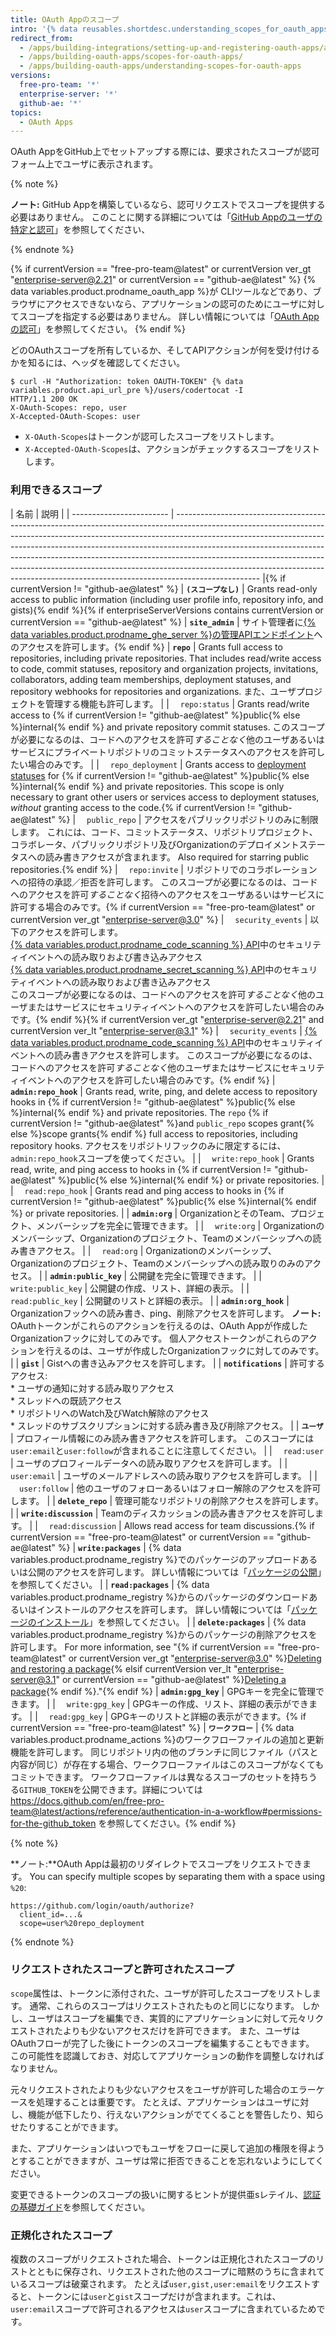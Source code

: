 ```yaml
---
title: OAuth Appのスコープ
intro: '{% data reusables.shortdesc.understanding_scopes_for_oauth_apps %}'
redirect_from:
  - /apps/building-integrations/setting-up-and-registering-oauth-apps/about-scopes-for-oauth-apps/
  - /apps/building-oauth-apps/scopes-for-oauth-apps/
  - /apps/building-oauth-apps/understanding-scopes-for-oauth-apps
versions:
  free-pro-team: '*'
  enterprise-server: '*'
  github-ae: '*'
topics:
  - OAuth Apps
---
```


OAuth AppをGitHub上でセットアップする際には、要求されたスコープが認可フォーム上でユーザに表示されます。

{% note %}

**ノート:** GitHub Appを構築しているなら、認可リクエストでスコープを提供する必要はありません。 このことに関する詳細については「[GitHub Appのユーザの特定と認可](/apps/building-github-apps/identifying-and-authorizing-users-for-github-apps/)」を参照してください、

{% endnote %}

{% if currentVersion == "free-pro-team@latest" or currentVersion ver_gt "enterprise-server@2.21" or currentVersion == "github-ae@latest" %}
{% data variables.product.prodname_oauth_app %}が
CLIツールなどであり、ブラウザにアクセスできないなら、アプリケーションの認可のためにユーザに対してスコープを指定する必要はありません。 詳しい情報については「[OAuth Appの認可](/developers/apps/authorizing-oauth-apps#device-flow)」を参照してください。
{% endif %}

どのOAuthスコープを所有しているか、そしてAPIアクションが何を受け付けるかを知るには、ヘッダを確認してください。

```shell
$ curl -H "Authorization: token OAUTH-TOKEN" {% data variables.product.api_url_pre %}/users/codertocat -I
HTTP/1.1 200 OK
X-OAuth-Scopes: repo, user
X-Accepted-OAuth-Scopes: user
```

* `X-OAuth-Scopes`はトークンが認可したスコープをリストします。
* `X-Accepted-OAuth-Scopes`は、アクションがチェックするスコープをリストします。

### 利用できるスコープ

| 名前                       | 説明                                                                                                                                                                                                                                                                                                                                                                                                                                                                                                        |
| ------------------------ | --------------------------------------------------------------------------------------------------------------------------------------------------------------------------------------------------------------------------------------------------------------------------------------------------------------------------------------------------------------------------------------------------------------------------------------------------------------------------------------------------------- |{% if currentVersion != "github-ae@latest" %}
| **`(スコープなし)`**           | Grants read-only access to public information (including user profile info, repository info, and gists){% endif %}{% if enterpriseServerVersions contains currentVersion or currentVersion == "github-ae@latest" %}
| **`site_admin`**         | サイト管理者に[{% data variables.product.prodname_ghe_server %}の管理APIエンドポイント](/rest/reference/enterprise-admin)へのアクセスを許可します。{% endif %}
| **`repo`**               | Grants full access to repositories, including private repositories. That includes read/write access to code, commit statuses, repository and organization projects, invitations, collaborators, adding team memberships, deployment statuses, and repository webhooks for repositories and organizations. また、ユーザプロジェクトを管理する機能も許可します。                                                                                                                                                                      |
| &emsp;`repo:status`      | Grants read/write access to {% if currentVersion != "github-ae@latest" %}public{% else %}internal{% endif %} and private repository commit statuses. このスコープが必要になるのは、コードへのアクセスを許可*することなく*他のユーザあるいはサービスにプライベートリポジトリのコミットステータスへのアクセスを許可したい場合のみです。                                                                                                                                                                                                                                                            |
| &emsp;`repo_deployment`  | Grants access to [deployment statuses](/rest/reference/repos#deployments) for {% if currentVersion != "github-ae@latest" %}public{% else %}internal{% endif %} and private repositories. This scope is only necessary to grant other users or services access to deployment statuses, *without* granting access to the code.{% if currentVersion != "github-ae@latest" %}
| &emsp;`public_repo`      | アクセスをパブリックリポジトリのみに制限します。 これには、コード、コミットステータス、リポジトリプロジェクト、コラボレータ、パブリックリポジトリ及びOrganizationのデプロイメントステータスへの読み書きアクセスが含まれます。 Also required for starring public repositories.{% endif %}
| &emsp;`repo:invite`      | リポジトリでのコラボレーションへの招待の承認／拒否を許可します。 このスコープが必要になるのは、コードへのアクセスを許可*することなく*招待へのアクセスをユーザあるいはサービスに許可する場合のみです。{% if currentVersion == "free-pro-team@latest" or currentVersion ver_gt "enterprise-server@3.0" %}
| &emsp;`security_events`  | 以下のアクセスを許可します。<br/>[{% data variables.product.prodname_code_scanning %} API](/rest/reference/code-scanning)中のセキュリティイベントへの読み取りおよび書き込みアクセス<br/> [{% data variables.product.prodname_secret_scanning %} API](/rest/reference/secret-scanning)中のセキュリティイベントへの読み取りおよび書き込みアクセス<br/> このスコープが必要になるのは、コードへのアクセスを許可*することなく*他のユーザまたはサービスにセキュリティイベントへのアクセスを許可したい場合のみです。{% endif %}{% if currentVersion ver_gt "enterprise-server@2.21" and currentVersion ver_lt "enterprise-server@3.1" %}
| &emsp;`security_events`  | [{% data variables.product.prodname_code_scanning %} API](/rest/reference/code-scanning)中のセキュリティイベントへの読み書きアクセスを許可します。 このスコープが必要になるのは、コードへのアクセスを許可*することなく*他のユーザまたはサービスにセキュリティイベントへのアクセスを許可したい場合のみです。{% endif %}
| **`admin:repo_hook`**    | Grants read, write, ping, and delete access to repository hooks in {% if currentVersion != "github-ae@latest" %}public{% else %}internal{% endif %} and private repositories. The `repo` {% if currentVersion != "github-ae@latest" %}and `public_repo` scopes grant{% else %}scope grants{% endif %} full access to repositories, including repository hooks. アクセスをリポジトリフックのみに限定するには、`admin:repo_hook`スコープを使ってください。                                                                                      |
| &emsp;`write:repo_hook`  | Grants read, write, and ping access to hooks in {% if currentVersion != "github-ae@latest" %}public{% else %}internal{% endif %} or private repositories.                                                                                                                                                                                                                                                                                                                                                 |
| &emsp;`read:repo_hook`   | Grants read and ping access to hooks in {% if currentVersion != "github-ae@latest" %}public{% else %}internal{% endif %} or private repositories.                                                                                                                                                                                                                                                                                                                                                         |
| **`admin:org`**          | OrganizationとそのTeam、プロジェクト、メンバーシップを完全に管理できます。                                                                                                                                                                                                                                                                                                                                                                                                                                                             |
| &emsp;`write:org`        | Organizationのメンバーシップ、Organizationのプロジェクト、Teamのメンバーシップへの読み書きアクセス。                                                                                                                                                                                                                                                                                                                                                                                                                                          |
| &emsp;`read:org`         | Organizationのメンバーシップ、Organizationのプロジェクト、Teamのメンバーシップへの読み取りのみのアクセス。                                                                                                                                                                                                                                                                                                                                                                                                                                       |
| **`admin:public_key`**   | 公開鍵を完全に管理できます。                                                                                                                                                                                                                                                                                                                                                                                                                                                                                            |
| &emsp;`write:public_key` | 公開鍵の作成、リスト、詳細の表示。                                                                                                                                                                                                                                                                                                                                                                                                                                                                                         |
| &emsp;`read:public_key`  | 公開鍵のリストと詳細の表示。                                                                                                                                                                                                                                                                                                                                                                                                                                                                                            |
| **`admin:org_hook`**     | Organizationフックへの読み書き、ping、削除アクセスを許可します。 **ノート:** OAuthトークンがこれらのアクションを行えるのは、OAuth Appが作成したOrganizationフックに対してのみです。 個人アクセストークンがこれらのアクションを行えるのは、ユーザが作成したOrganizationフックに対してのみです。                                                                                                                                                                                                                                                                                                                            |
| **`gist`**               | Gistへの書き込みアクセスを許可します。                                                                                                                                                                                                                                                                                                                                                                                                                                                                                     |
| **`notifications`**      | 許可するアクセス: <br/>* ユーザの通知に対する読み取りアクセス<br/>* スレッドへの既読アクセス<br/>* リポジトリへのWatch及びWatch解除のアクセス<br/>* スレッドのサブスクリプションに対する読み書き及び削除アクセス。                                                                                                                                                                                                                                                                                                                                                     |
| **`ユーザ`**                | プロフィール情報にのみ読み書きアクセスを許可します。  このスコープには`user:email`と`user:follow`が含まれることに注意してください。                                                                                                                                                                                                                                                                                                                                                                                                                           |
| &emsp;`read:user`        | ユーザのプロフィールデータへの読み取りアクセスを許可します。                                                                                                                                                                                                                                                                                                                                                                                                                                                                            |
| &emsp;`user:email`       | ユーザのメールアドレスへの読み取りアクセスを許可します。                                                                                                                                                                                                                                                                                                                                                                                                                                                                              |
| &emsp;`user:follow`      | 他のユーザのフォローあるいはフォロー解除のアクセスを許可します。                                                                                                                                                                                                                                                                                                                                                                                                                                                                          |
| **`delete_repo`**        | 管理可能なリポジトリの削除アクセスを許可します。                                                                                                                                                                                                                                                                                                                                                                                                                                                                                  |
| **`write:discussion`**   | Teamのディスカッションの読み書きアクセスを許可します。                                                                                                                                                                                                                                                                                                                                                                                                                                                                             |
| &emsp;`read:discussion`  | Allows read access for team discussions.{% if currentVersion == "free-pro-team@latest" or currentVersion == "github-ae@latest" %}
| **`write:packages`**     | {% data variables.product.prodname_registry %}でのパッケージのアップロードあるいは公開のアクセスを許可します。 詳しい情報については「[パッケージの公開](/github/managing-packages-with-github-packages/publishing-a-package)」を参照してください。                                                                                                                                                                                                                                                                                                                      |
| **`read:packages`**      | {% data variables.product.prodname_registry %}からのパッケージのダウンロードあるいはインストールのアクセスを許可します。 詳しい情報については「[パッケージのインストール](/github/managing-packages-with-github-packages/installing-a-package)」を参照してください。                                                                                                                                                                                                                                                                                                             |
| **`delete:packages`**    | {% data variables.product.prodname_registry %}からのパッケージの削除アクセスを許可します。 For more information, see "{% if currentVersion == "free-pro-team@latest" or currentVersion ver_gt "enterprise-server@3.0" %}[Deleting and restoring a package](/packages/learn-github-packages/deleting-and-restoring-a-package){% elsif currentVersion ver_lt "enterprise-server@3.1" or currentVersion == "github-ae@latest" %}[Deleting a package](/packages/learn-github-packages/deleting-a-package){% endif %}."{% endif %}
| **`admin:gpg_key`**      | GPGキーを完全に管理できます。                                                                                                                                                                                                                                                                                                                                                                                                                                                                                          |
| &emsp;`write:gpg_key`    | GPGキーの作成、リスト、詳細の表示ができます。                                                                                                                                                                                                                                                                                                                                                                                                                                                                                  |
| &emsp;`read:gpg_key`     | GPGキーのリストと詳細の表示ができます。{% if currentVersion == "free-pro-team@latest" %}
| **`ワークフロー`**             | {% data variables.product.prodname_actions %}のワークフローファイルの追加と更新機能を許可します。 同じリポジトリ内の他のブランチに同じファイル（パスと内容が同じ）が存在する場合、ワークフローファイルはこのスコープがなくてもコミットできます。 ワークフローファイルは異なるスコープのセットを持ちうる`GITHUB_TOKEN`を公開できます。詳細については https://docs.github.com/en/free-pro-team@latest/actions/reference/authentication-in-a-workflow#permissions-for-the-github_token を参照してください。{% endif %}

{% note %}

**ノート:**OAuth Appは最初のリダイレクトでスコープをリクエストできます。 You can specify multiple scopes by separating them with a space using `%20`:

    https://github.com/login/oauth/authorize?
      client_id=...&
      scope=user%20repo_deployment

{% endnote %}

### リクエストされたスコープと許可されたスコープ

`scope`属性は、トークンに添付された、ユーザが許可したスコープをリストします。 通常、これらのスコープはリクエストされたものと同じになります。 しかし、ユーザはスコープを編集でき、実質的にアプリケーションに対して元々リクエストされたよりも少ないアクセスだけを許可できます。 また、ユーザはOAuthフローが完了した後にトークンのスコープを編集することもできます。 この可能性を認識しておき、対応してアプリケーションの動作を調整しなければなりません。

元々リクエストされたよりも少ないアクセスをユーザが許可した場合のエラーケースを処理することは重要です。 たとえば、アプリケーションはユーザに対し、機能が低下したり、行えないアクションがでてくることを警告したり、知らせたりすることができます。

また、アプリケーションはいつでもユーザをフローに戻して追加の権限を得ようとすることができますが、ユーザは常に拒否できることを忘れないようにしてください。

変更できるトークンのスコープの扱いに関するヒントが提供亜sレテイル、[認証の基礎ガイド](/guides/basics-of-authentication/)を参照してください。

### 正規化されたスコープ

複数のスコープがリクエストされた場合、トークンは正規化されたスコープのリストとともに保存され、リクエストされた他のスコープに暗黙のうちに含まれているスコープは破棄されます。 たとえば`user,gist,user:email`をリクエストすると、トークンには`user`と`gist`スコープだけが含まれます。これは、`user:email`スコープで許可されるアクセスは`user`スコープに含まれているためです。
